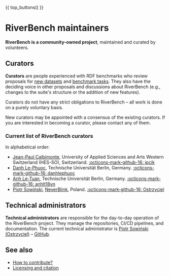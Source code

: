 {{ top_buttons() }}

# RiverBench maintainers

**RiverBench is a community-owned project**, maintained and curated by volunteers.

## Curators

**Curators** are people experienced with RDF benchmarks who review proposals for [new datasets](creating-new-dataset.md) and [benchmark tasks](creating-new-task.md). They also have the deciding voice in other proposals and discussions about RiverBench (e.g., changes to the suite's structure or the addition of new features).

Curators do not have any strict obligations to RiverBench – all work is done on a purely voluntary basis.

New curators may be appointed with a consensus of the existing curators. If you are interested in becoming a curator, please contact any of them.

### Current list of RiverBench curators

In alphabetical order:

- [Jean-Paul Calbimonte](https://jeanpi.org/), University of Applied Sciences and Arts Western Switzerland (HES-SO), Switzerland. [:octicons-mark-github-16:&nbsp;jpcik](https://github.com/jpcik)
- [Danh Le-Phuoc](https://danhlephuoc.info/), Technische Universität Berlin, Germany. [:octicons-mark-github-16:&nbsp;danhlephuoc](https://github.com/danhlephuoc)
- [Anh Le-Tuan](https://orcid.org/0000-0003-2458-607X), Technische Universität Berlin, Germany. [:octicons-mark-github-16:&nbsp;anhlt18vn](https://github.com/anhlt18vn)
- [Piotr Sowiński](https://ostrzyciel.eu), [NeverBlink](https://neverblink.eu), Poland. [:octicons-mark-github-16:&nbsp;Ostrzyciel](https://github.com/Ostrzyciel)

## Technical administrators

**Technical administrators** are responsible for the day-to-day operation of the RiverBench project. They manage the repositories, CI/CD pipelines, and documentation. The current technical administrator is [Piotr Sowiński (Ostrzyciel)](https://ostrzyciel.eu) – [GitHub](https://github.com/Ostrzyciel).

## See also

- [How to contribute?](contribute.md)
- [Licensing and citation](licensing.md)
